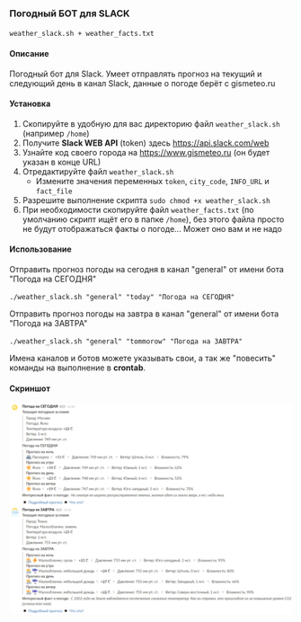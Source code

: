 ### Погодный БОТ для SLACK

`weather_slack.sh + weather_facts.txt`
#### Описание
Погодный бот для Slack. Умеет отправлять прогноз на текущий и следующий день в канал Slack, данные о погоде берёт с gismeteo.ru
#### Установка
1. Скопируйте в удобную для вас директорию файл `weather_slack.sh` (например `/home`)
2. Получите **Slack WEB API** (token) здесь https://api.slack.com/web
3. Узнайте код своего города на https://www.gismeteo.ru (он будет указан в конце URL)
3. Отредактируйте файл `weather_slack.sh`
   * Измените значения переменных `token`, `city_code`, `INFO_URL` и `fact_file`
4. Разрешите выполнение скрипта `sudo chmod +x weather_slack.sh`
5. При необходимости скопируйте файл `weather_facts.txt` (по умолчанию скрипт ищёт его в папке `/home`), без этого файла просто не будут отображаться факты о погоде... Может оно вам и не надо

#### Использование

Отправить прогноз погоды на сегодня в канал "general" от имени бота "Погода на СЕГОДНЯ"

`./weather_slack.sh "general" "today" "Погода на СЕГОДНЯ"`

Отправить прогноз погоды на завтра в канал "general" от имени бота "Погода на ЗАВТРА"

`./weather_slack.sh "general" "tommorow" "Погода на ЗАВТРА"`

Имена каналов и ботов можете указывать свои, а так же "повесить" команды на выполнение в **crontab**.

#### Скриншот
![Прогноз погоды в чате Slack](weather_slack_ss.png)
